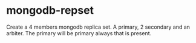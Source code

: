 # mongodb-repset
Create a 4 members mongodb replica set. A primary, 2 secondary and an arbiter. The primary will be primary always that is present.
